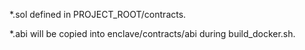 *.sol defined in  PROJECT_ROOT/contracts.

*.abi will be copied into enclave/contracts/abi during build_docker.sh.
